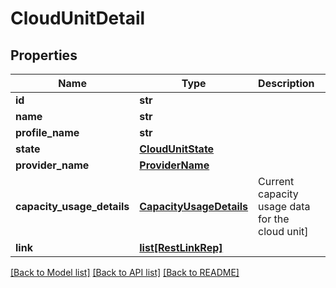 # CloudUnitDetail

## Properties
Name | Type | Description | Notes
------------ | ------------- | ------------- | -------------
**id** | **str** |  | 
**name** | **str** |  | 
**profile_name** | **str** |  | 
**state** | [**CloudUnitState**](CloudUnitState.md) |  | 
**provider_name** | [**ProviderName**](ProviderName.md) |  | 
**capacity_usage_details** | [**CapacityUsageDetails**](CapacityUsageDetails.md) | Current capacity usage data for the cloud unit] | [optional] 
**link** | [**list[RestLinkRep]**](RestLinkRep.md) |  | [optional] 

[[Back to Model list]](../README.md#documentation-for-models) [[Back to API list]](../README.md#documentation-for-api-endpoints) [[Back to README]](../README.md)


